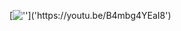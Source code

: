 [!['']('https://github.com/Bucchiman/Ro8arm_picture/assets/52972710/73a2ddcc-e0c1-44d9-b226-55fcee7e170d')]('https://youtu.be/B4mbg4YEaI8')

